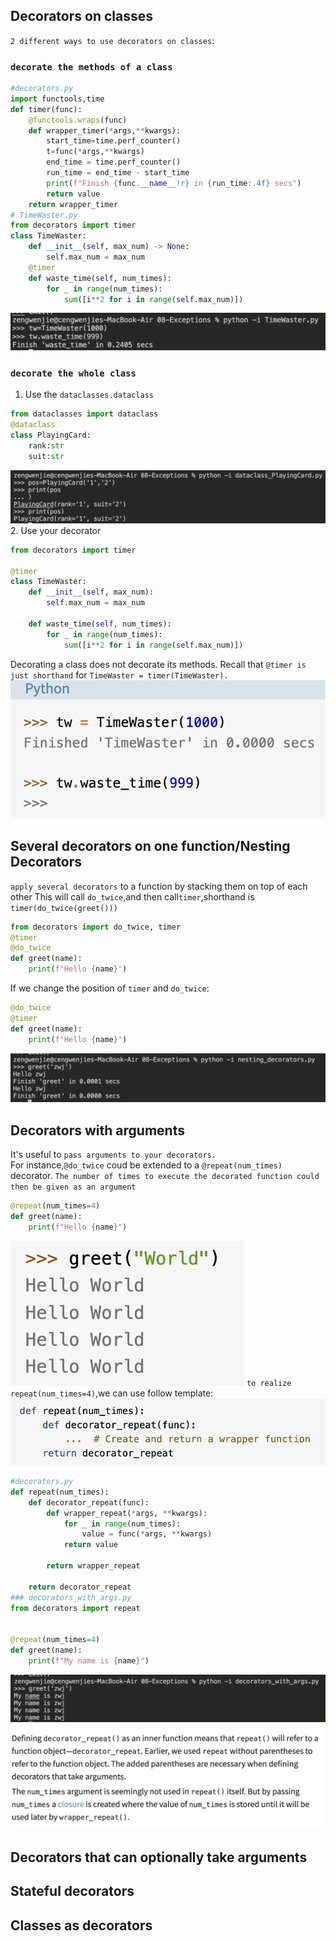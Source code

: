 ## Decorators on classes
`2 different ways to use decorators on classes`:
### `decorate the methods of a class`

<!-- 1. decorate methods  -->
```py
#decorators.py
import functools,time
def timer(func):
    @functools.wraps(func)
    def wrapper_timer(*args,**kwargs):
        start_time=time.perf_counter()
        t=func(*args,**kwargs)
        end_time = time.perf_counter()
        run_time = end_time - start_time
        print(f"Finish {func.__name__!r} in {run_time:.4f} secs")
        return value
    return wrapper_timer
# TimeWaster.py
from decorators import timer
class TimeWaster:
    def __init__(self, max_num) -> None:
        self.max_num = max_num
    @timer
    def waste_time(self, num_times):
        for _ in range(num_times):
            sum([i**2 for i in range(self.max_num)])
```
![](../../images/2022-04-26-10-49-10.png)
### `decorate the whole class`
1. Use the `dataclasses.dataclass`
```py
from dataclasses import dataclass
@dataclass
class PlayingCard:
    rank:str
    suit:str
```
![](../../images/2022-04-26-10-57-34.png)
2. Use your decorator
```py
from decorators import timer

@timer
class TimeWaster:
    def __init__(self, max_num):
        self.max_num = max_num

    def waste_time(self, num_times):
        for _ in range(num_times):
            sum([i**2 for i in range(self.max_num)])
```
Decorating a class does not decorate its methods. Recall that `@timer is just shorthand` for `TimeWaster = timer(TimeWaster).`
![](../../images/2022-04-26-11-00-08.png)
## Several decorators on one function/Nesting Decorators
`apply several decorators` to a function by stacking them on top of each other
This will call `do_twice`,and then call`timer`,shorthand is `timer(do_twice(greet()))`
```py
from decorators import do_twice, timer
@timer
@do_twice
def greet(name):
    print(f"Hello {name}")
```
If we change the position of `timer` and `do_twice`:<br>
```py
@do_twice
@timer
def greet(name):
    print(f"Hello {name}")
```
![](../../images/2022-04-26-11-18-16.png)
## Decorators with arguments
It's useful to `pass arguments to your decorators.`<br>
For instance,`@do_twice` coud be extended to a `@repeat(num_times)` decorator. `The number of times to execute the decorated function could then be given as an argument`
```py
@repeat(num_times=4)
def greet(name):
    print(f"Hello {name}")
```
![](../../images/2022-04-26-11-21-52.png)
`to realize repeat(num_times=4)`,we can use follow template:<br>
![](../../images/2022-04-26-11-25-39.png)
```py
#decorators.py
def repeat(num_times):
    def decorator_repeat(func):
        def wrapper_repeat(*args, **kwargs):
            for _ in range(num_times):
                value = func(*args, **kwargs)
            return value

        return wrapper_repeat

    return decorator_repeat
### decorators_with_args.py
from decorators import repeat


@repeat(num_times=4)
def greet(name):
    print(f"My name is {name}")
```
![](../../images/2022-04-26-11-28-39.png)
![](../../images/2022-04-26-11-31-15.png)
## Decorators that can optionally take arguments
## Stateful decorators
## Classes as decorators
